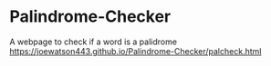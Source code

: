 # Palindrome-Checker
A webpage to check if a word is a palidrome
https://joewatson443.github.io/Palindrome-Checker/palcheck.html
